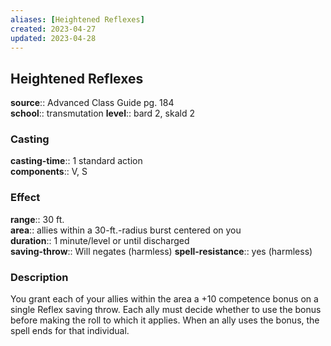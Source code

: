 ```yaml
---
aliases: [Heightened Reflexes]
created: 2023-04-27
updated: 2023-04-28
---
```


## Heightened Reflexes

**source**:: Advanced Class Guide pg. 184  
**school**:: transmutation
**level**:: bard 2, skald 2

### Casting

**casting-time**:: 1 standard action  
**components**:: V, S

### Effect

**range**:: 30 ft.  
**area**:: allies within a 30-ft.-radius burst centered on you  
**duration**:: 1 minute/level or until discharged  
**saving-throw**:: Will negates (harmless)
**spell-resistance**:: yes (harmless)

### Description

You grant each of your allies within the area a +10 competence bonus on a single Reflex saving throw. Each ally must decide whether to use the bonus before making the roll to which it applies. When an ally uses the bonus, the spell ends for that individual.
